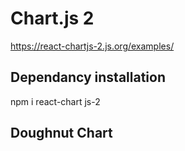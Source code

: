 # Chart.js 2

https://react-chartjs-2.js.org/examples/

## Dependancy installation

npm i react-chart js-2

## Doughnut Chart